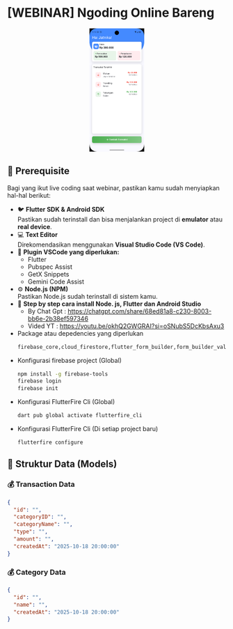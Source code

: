 # [WEBINAR] Ngoding Online Bareng

<p align="center">
  <img src="banner.png" alt="Banner" width="25%" />
</p>

## 🧩 Prerequisite

Bagi yang ikut live coding saat webinar, pastikan kamu sudah menyiapkan hal-hal berikut:

- 🐦 **Flutter SDK & Android SDK**  
  Pastikan sudah terinstall dan bisa menjalankan project di **emulator** atau **real device**.
- 💻 **Text Editor**  
  Direkomendasikan menggunakan **Visual Studio Code (VS Code)**.
- 🔌 **Plugin VSCode yang diperlukan:**  
  - Flutter  
  - Pubspec Assist  
  - GetX Snippets  
  - Gemini Code Assist
- ⚙️ **Node.js (NPM)**  
  Pastikan Node.js sudah terinstall di sistem kamu.
- 🧩 **Step by step cara install Node. js, Flutter dan Android Studio**  
  - By Chat Gpt : https://chatgpt.com/share/68ed81a8-c230-8003-bb6e-2b38ef597346
  - Vided YT : https://youtu.be/okhQ2GWGRAI?si=oSNubS5DcKbsAxu3
- Package atau depedencies yang diperlukan
  ```bash
  firebase_core,cloud_firestore,flutter_form_builder,form_builder_validators,get,intl
  ```
- Konfigurasi firebase project (Global)
  ```bash 
  npm install -g firebase-tools 
  firebase login
  firebase init
  ```
- Konfigurasi FlutterFire Cli (Global)
  ```bash 
  dart pub global activate flutterfire_cli
  ```
- Konfigurasi FlutterFire Cli (Di setiap project baru)
  ```bash 
  flutterfire configure
  ```

## 🧾 Struktur Data (Models)

### 💰 Transaction Data
```json
{
  "id": "",
  "categoryID": "",
  "categoryName": "",
  "type": "",
  "amount": "",
  "createdAt": "2025-10-18 20:00:00"
}
```
### 💰 Category Data
```json
{
  "id": "",
  "name": "",
  "createdAt": "2025-10-18 20:00:00"
}
```